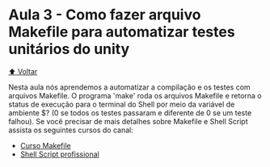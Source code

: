 # Aula 3 - Como fazer arquivo Makefile para automatizar testes unitários do unity

[:arrow_up: Voltar](https://github.com/Geofisicando/C-orientado-a-testes#%C3%ADndice)

Nesta aula nós aprendemos a automatizar a compilação e os testes com arquivos Makefile. O programa 'make' roda os arquivos Makefile
e retorna o status de execução para o terminal do Shell por meio da variável de ambiente $? (0 se todos os testes passaram e diferente de 0 se um teste falhou).
Se você precisar de mais detalhes sobre Makefile e Shell Script assista os seguintes cursos do canal:

- [Curso Makefile](https://www.youtube.com/watch?v=Tt3BLZCVjAE&list=PLLCFxfe9wkl-tCZvSCbzQGcNv9nSN5ZAP&index=1)
- [Shell Script profissional](https://www.youtube.com/watch?v=HRRfgufskaw&list=PLLCFxfe9wkl-k0w-c_1i4sdZPUYt0Yc2P&index=1&t=3s)
